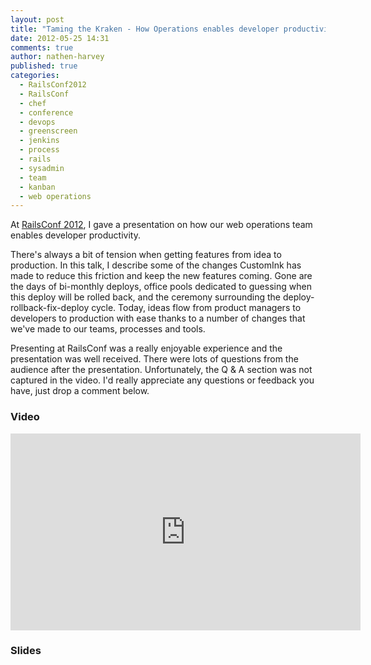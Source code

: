 ```yaml
---
layout: post
title: "Taming the Kraken - How Operations enables developer productivity"
date: 2012-05-25 14:31
comments: true
author: nathen-harvey
published: true
categories: 
  - RailsConf2012
  - RailsConf
  - chef
  - conference
  - devops
  - greenscreen
  - jenkins
  - process
  - rails
  - sysadmin
  - team
  - kanban
  - web operations
---
```

At [RailsConf 2012](http://railsconf2012.com/), I gave a presentation on how our web operations team enables developer productivity.  

There's always a bit of tension when getting features from idea to production. In this talk, I describe some of the changes CustomInk has made to reduce this friction and keep the new features coming. Gone are the days of bi-monthly deploys, office pools dedicated to guessing when this deploy will be rolled back, and the ceremony surrounding the deploy-rollback-fix-deploy cycle. Today, ideas flow from product managers to developers to production with ease thanks to a number of changes that we've made to our teams, processes and tools.

<!-- more -->

Presenting at RailsConf was a really enjoyable experience and the presentation was well received.  There were lots of questions from the audience after the presentation.  Unfortunately, the Q & A section was not captured in the video.  I'd really appreciate any questions or feedback you have, just drop a comment below.

### Video

<iframe width="560" height="315" src="http://www.youtube.com/embed/5vzNzQzmAk0" frameborder="0" allowfullscreen></iframe>

### Slides

<script async class="speakerdeck-embed" data-id="4f96da12947c45001f018683" data-ratio="1.2945638432364097" src="//speakerdeck.com/assets/embed.js"></script>
